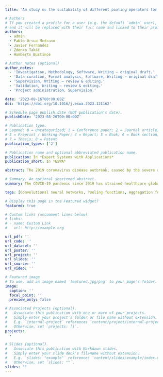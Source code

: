 ```yaml
---
title: 'An study on the suitability of different pooling operators for Convolutional Neural Networks in the prediction of COVID-19 through chest x-ray image analysis'

# Authors
# If you created a profile for a user (e.g. the default `admin` user), write the username (folder name) here
# and it will be replaced with their full name and linked to their profile.
authors:
  - admin
  - Pablo Ursua-Medrano
  - Javier Fernandez
  - Zdenko Takáč
  - Humberto Bustince

# Author notes (optional)
author_notes:
  - 'Investigation, Methodology, Software, Writing – original draft.'
  - 'Data curation, Formal analysis, Software, Writing – original draft.'
  - 'Supervision, Writing – review & editing.'
  - 'Validation, Writing – review & editing.'
  - 'Project administration, Supervision.'

date: '2023-08-16T00:00:00Z'
doi: 'https://doi.org/10.1016/j.eswa.2023.121162'

# Schedule page publish date (NOT publication's date).
publishDate: '2023-08-20T00:00:00Z'

# Publication type.
# Legend: 0 = Uncategorized; 1 = Conference paper; 2 = Journal article;
# 3 = Preprint / Working Paper; 4 = Report; 5 = Book; 6 = Book section;
# 7 = Thesis; 8 = Patent
publication_types: ['2']

# Publication name and optional abbreviated publication name.
publication: In *Expert Systems with Applications*
publication_short: In *ESWA*

abstract: The 2019 coronavirus disease outbreak, caused by the severe acute respiratory syndrome type-2 virus (SARS-CoV-2), was declared a pandemic in March 2020. Since its emergence to the present day, this disease has brought multiple countries to the brink of health care collapse during several waves of the disease. One of the most common tests performed on patients is chest x-ray imaging. These images show the severity of the patient’s illness and whether it is indeed covid or another type of pneumonia. Automated assessment of this type of imaging could alleviate the time required for physicians to treat and diagnose each patient. To this end, in this paper we propose the use of Convolutional Neural Networks (CNNs) to carry out this process. The aim of this paper is twofold. Firstly, we present a pipeline adapted to this problem, covering all steps from the preprocessing of the datasets to the generation of classification models based on CNNs. Secondly, we have focused our study on the modification of the information fusion processes of this type of architectures, in the pooling layers. We propose a number of aggregation theory functions that are suitable to replace classical processes and have shown their benefits in past applications, and study their performance in the context of the x-ray classification problem. We find that replacing the feature reduction processes of CNNs leads to drastically different behaviours of the final model, which can be benefitial when prioritizing certain metrics such as precision or recall.

# Summary. An optional shortened abstract.
summary: The COVID-19 pandemic since 2019 has strained healthcare globally. In such a context, chest x-ray images are vital for diagnosis. Automating their classification through Convolutional Neural Networks (CNNs) can save time. In this paper we propose a CNN-based pipeline for diagnosis that focuses on improving information fusion in pooling layers with new aggregation functions. Replacing traditional CNN processes yields varied model behaviors, useful for prioritizing metrics like precision or recall.

tags: [Convolutional neural networks, Pooling functions, Aggregation functions, COVID-19, SARS-CoV-2]

# Display this page in the Featured widget?
featured: true

# Custom links (uncomment lines below)
# links:
# - name: Custom Link
#   url: http://example.org

url_pdf: ''
url_code: ''
url_dataset: ''
url_poster: ''
url_project: ''
url_slides: ''
url_source: ''
url_video: ''

# Featured image
# To use, add an image named `featured.jpg/png` to your page's folder.
image:
  caption: ''
  focal_point: ''
  preview_only: false

# Associated Projects (optional).
#   Associate this publication with one or more of your projects.
#   Simply enter your project's folder or file name without extension.
#   E.g. `internal-project` references `content/project/internal-project/index.md`.
#   Otherwise, set `projects: []`.
projects:
  - 

# Slides (optional).
#   Associate this publication with Markdown slides.
#   Simply enter your slide deck's filename without extension.
#   E.g. `slides: "example"` references `content/slides/example/index.md`.
#   Otherwise, set `slides: ""`.
slides: ""
---
```

